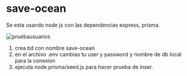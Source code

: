# save-ocean

Se esta usando node js con las dependencias express, prisma. 

![pruebausuarios](https://user-images.githubusercontent.com/6106637/168482956-6b8d485d-aac3-4939-a407-1d5cac8d920f.PNG)

1) crea bd con nombre save-ocean
2) en el archivo .env cambias tu user y password y nombre de db local para la conexion 
3) ejecuta node prisma/seed.js para hacer prueba de inser. 


